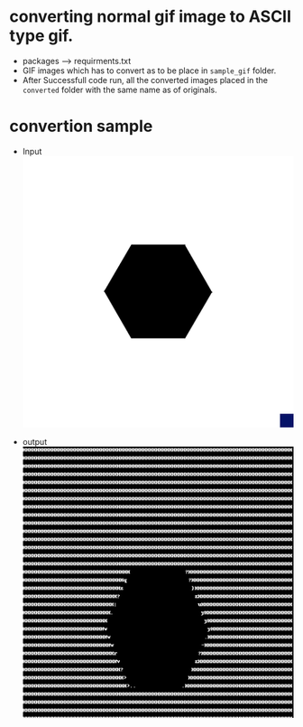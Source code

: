 # converting normal gif image to ASCII type gif.

* packages --> requirments.txt
* GIF images which has to convert as to be place in `sample_gif` folder.
* After Successfull code run, all the converted images placed in the `converted` folder with the same name as of originals.

# convertion sample
* Input
![input](sample_gif/sample2.gif)

* output
![output](sample_gif/converted/sample2.gif)
